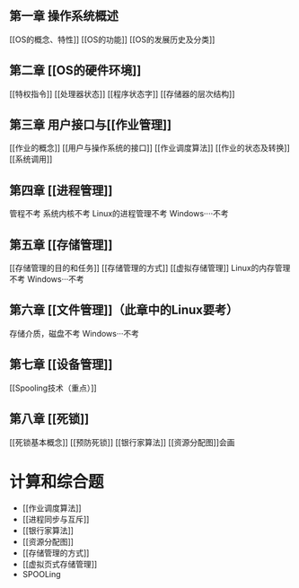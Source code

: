 ## 第一章 操作系统概述
[[OS的概念、特性]]
[[OS的功能]]
[[OS的发展历史及分类]]

## 第二章 [[OS的硬件环境]]

[[特权指令]]
[[处理器状态]]
[[程序状态字]]
[[存储器的层次结构]]

## 第三章 用户接口与[[作业管理]]
[[作业的概念]] 
[[用户与操作系统的接口]]
[[作业调度算法]]
[[作业的状态及转换]]
[[系统调用]]

## 第四章 [[进程管理]]

管程不考
系统内核不考
Linux的进程管理不考
Windows····不考

## 第五章 [[存储管理]]

[[存储管理的目的和任务]]
[[存储管理的方式]]
[[虚拟存储管理]]
Linux的内存管理不考
Windows···不考

## 第六章 [[文件管理]]（此章中的Linux要考）

存储介质，磁盘不考
Windows···不考

## 第七章 [[设备管理]]

[[Spooling技术（重点）]]

## 第八章 [[死锁]]

[[死锁基本概念]]
[[预防死锁]]
[[银行家算法]]
[[资源分配图]]会画


# 计算和综合题
- [[作业调度算法]]
- [[进程同步与互斥]]
- [[银行家算法]]
- [[资源分配图]]
- [[存储管理的方式]]
- [[虚拟页式存储管理]]
- SPOOLing
